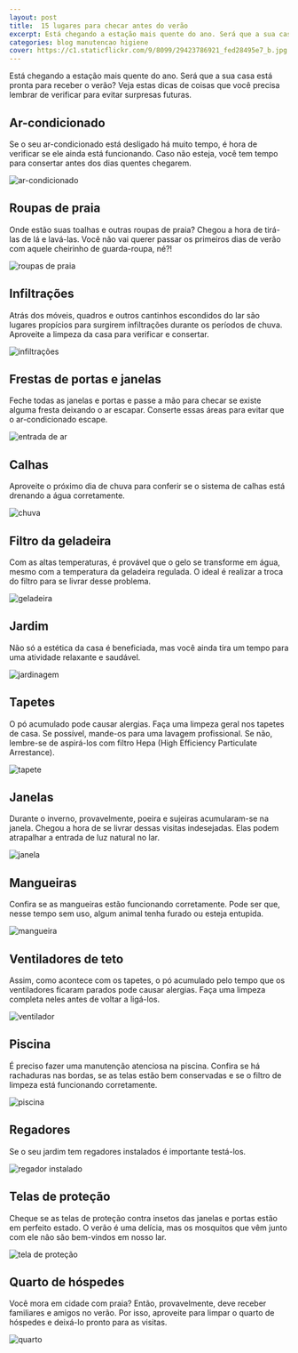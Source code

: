 ```yaml
---
layout: post
title:  15 lugares para checar antes do verão
excerpt: Está chegando a estação mais quente do ano. Será que a sua casa está pronta para receber o verão? Veja estas dicas de coisas que você precisa lembrar de verificar para evitar surpresas futuras.
categories: blog manutencao higiene
cover: https://c1.staticflickr.com/9/8099/29423786921_fed28495e7_b.jpg
---
```


Está chegando a estação mais quente do ano. Será que a sua casa está pronta para receber o verão? Veja estas dicas de coisas que você precisa lembrar de verificar para evitar surpresas futuras.

## Ar-condicionado

<div class="grid _center inner">
    <p class="cell _2of3">Se o seu ar-condicionado está desligado há muito tempo, é hora de verificar se ele ainda está funcionando. Caso não esteja, você tem tempo para consertar antes dos dias quentes chegarem.</p>
    <div class="cell _1of3"><img class="right nospace" src="{{ '/img/lugares-da-casa/air-conditioner.png' | prepend: site.baseurl }}" alt="ar-condicionado"></div>
</div>

## Roupas de praia

<div class="grid _center inner">
    <p class="cell _2of3">Onde estão suas toalhas e outras roupas de praia? Chegou a hora de tirá-las de lá e lavá-las. Você não vai querer passar os primeiros dias de verão com aquele cheirinho de guarda-roupa, né?!</p>
    <div class="cell _1of3"><img class="right nospace" src="{{ '/img/lugares-da-casa/bikini.png' | prepend: site.baseurl }}" alt="roupas de praia"></div>
</div>

## Infiltrações

<div class="grid _center inner">
    <p class="cell _2of3">Atrás dos móveis, quadros e outros cantinhos escondidos do lar são lugares propícios para surgirem infiltrações durante os períodos de chuva. Aproveite a limpeza da casa para verificar e consertar.</p>
    <div class="cell _1of3"><img class="right nospace" src="{{ '/img/lugares-da-casa/water.png' | prepend: site.baseurl }}" alt="infiltrações"></div>
</div>

## Frestas de portas e janelas

<div class="grid _center inner">
    <p class="cell _2of3">Feche todas as janelas e portas e passe a mão para checar se existe alguma fresta deixando o ar escapar. Conserte essas áreas para evitar que o ar-condicionado escape.</p>
    <div class="cell _1of3"><img class="right nospace" src="{{ '/img/lugares-da-casa/wind.png' | prepend: site.baseurl }}" alt="entrada de ar"></div>
</div>

## Calhas

<div class="grid _center inner">
    <p class="cell _2of3">Aproveite o próximo dia de chuva para conferir se o sistema de calhas está drenando a água corretamente.</p>
    <div class="cell _1of3"><img class="right nospace" src="{{ '/img/lugares-da-casa/sky.png' | prepend: site.baseurl }}" alt="chuva"></div>
</div>

## Filtro da geladeira

<div class="grid _center inner">
    <p class="cell _2of3">Com as altas temperaturas, é provável que o gelo se transforme em água, mesmo com a temperatura da geladeira regulada. O ideal é realizar a troca do filtro para se livrar desse problema.</p>
    <div class="cell _1of3"><img class="right nospace" src="{{ '/img/lugares-da-casa/refrigerator.png' | prepend: site.baseurl }}" alt="geladeira"></div>
</div>

## Jardim

<div class="grid _center inner">
    <p class="cell _2of3">Não só a estética da casa é beneficiada, mas você ainda tira um tempo para uma atividade relaxante e saudável.</p>
    <div class="cell _1of3"><img class="right nospace" src="{{ '/img/lugares-da-casa/garden.png' | prepend: site.baseurl }}" alt="jardinagem"></div>
</div>

## Tapetes

<div class="grid _center inner">
    <p class="cell _2of3">O pó acumulado pode causar alergias. Faça uma limpeza geral nos tapetes de casa. Se possível, mande-os para uma lavagem profissional. Se não, lembre-se de aspirá-los com filtro Hepa (High Efficiency Particulate Arrestance).</p>
    <div class="cell _1of3"><img class="right nospace" src="{{ '/img/lugares-da-casa/floral-carpet.png' | prepend: site.baseurl }}" alt="tapete"></div>
</div>

## Janelas

<div class="grid _center inner">
    <p class="cell _2of3">Durante o inverno, provavelmente, poeira e sujeiras acumularam-se na janela. Chegou a hora de se livrar dessas visitas indesejadas. Elas podem atrapalhar a entrada de luz natural no lar.</p>
    <div class="cell _1of3"><img class="right nospace" src="{{ '/img/lugares-da-casa/window.png' | prepend: site.baseurl }}" alt="janela"></div>
</div>

## Mangueiras

<div class="grid _center inner">
    <p class="cell _2of3">Confira se as mangueiras estão funcionando corretamente. Pode ser que, nesse tempo sem uso, algum animal tenha furado ou esteja entupida.</p>
    <div class="cell _1of3"><img class="right nospace" src="{{ '/img/lugares-da-casa/hose.png' | prepend: site.baseurl }}" alt="mangueira"></div>
</div>

## Ventiladores de teto

<div class="grid _center inner">
    <p class="cell _2of3">Assim, como acontece com os tapetes, o pó acumulado pelo tempo que os ventiladores ficaram parados pode causar alergias. Faça uma limpeza completa neles antes de voltar a ligá-los.</p>
    <div class="cell _1of3"><img class="right nospace" src="{{ '/img/lugares-da-casa/fan.png' | prepend: site.baseurl }}" alt="ventilador"></div>
</div>

## Piscina

<div class="grid _center inner">
    <p class="cell _2of3">É preciso fazer uma manutenção atenciosa na piscina. Confira se há rachaduras nas bordas, se as telas estão bem conservadas e se o filtro de limpeza está funcionando corretamente.</p>
    <div class="cell _1of3"><img class="right nospace" src="{{ '/img/lugares-da-casa/swimming-pool.png' | prepend: site.baseurl }}" alt="piscina"></div>
</div>

## Regadores

<div class="grid _center inner">
    <p class="cell _2of3">Se o seu jardim tem regadores instalados é importante testá-los.</p>
    <div class="cell _1of3"><img class="right nospace" src="{{ '/img/lugares-da-casa/pipeline-with-wheel.png' | prepend: site.baseurl }}" alt="regador instalado"></div>
</div>

## Telas de proteção

<div class="grid _center inner">
    <p class="cell _2of3">Cheque se as telas de proteção contra insetos das janelas e portas estão em perfeito estado. O verão é uma delícia, mas os mosquitos que vêm junto com ele não são bem-vindos em nosso lar.</p>
    <div class="cell _1of3"><img class="right nospace" src="{{ '/img/lugares-da-casa/window-1.png' | prepend: site.baseurl }}" alt="tela de proteção"></div>
</div>

## Quarto de hóspedes

<div class="grid _center inner">
    <p class="cell _2of3">Você mora em cidade com praia? Então, provavelmente, deve receber familiares e amigos no verão. Por isso, aproveite para limpar o quarto de hóspedes e deixá-lo pronto para as visitas.</p>
    <div class="cell _1of3"><img class="right nospace" src="{{ '/img/lugares-da-casa/lamp.png' | prepend: site.baseurl }}" alt="quarto"></div>
</div>